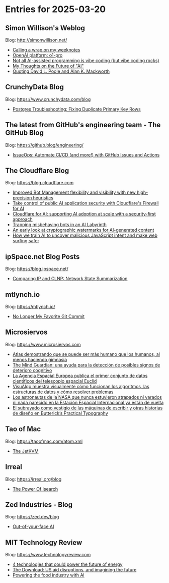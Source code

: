 # Entries for 2025-03-20
## Simon Willison's Weblog 
Blog: http://simonwillison.net/ 

- [Calling a wrap on my weeknotes](https://simonwillison.net/2025/Mar/20/calling-a-wrap-on-my-weeknotes/#atom-everything)
- [OpenAI platform: o1-pro](https://simonwillison.net/2025/Mar/19/o1-pro/#atom-everything)
- [Not all AI-assisted programming is vibe coding (but vibe coding rocks)](https://simonwillison.net/2025/Mar/19/vibe-coding/#atom-everything)
- [My Thoughts on the Future of "AI"](https://simonwillison.net/2025/Mar/19/my-thoughts-on-the-future-of-ai/#atom-everything)
- [Quoting David L. Poole and Alan K. Mackworth](https://simonwillison.net/2025/Mar/19/worms-and-dogs-and-countries/#atom-everything)
## CrunchyData Blog 
Blog: https://www.crunchydata.com/blog 

- [ Postgres Troubleshooting: Fixing Duplicate Primary Key Rows ](https://www.crunchydata.com/blog/postgres-troubleshooting-fixing-duplicate-primary-key-rows)
## The latest from GitHub's engineering team - The GitHub Blog 
Blog: https://github.blog/engineering/ 

- [IssueOps: Automate CI/CD (and more!) with GitHub Issues and Actions](https://github.blog/engineering/issueops-automate-ci-cd-and-more-with-github-issues-and-actions/)
##  The Cloudflare Blog  
Blog: https://blog.cloudflare.com 

- [Improved Bot Management flexibility and visibility with new high-precision heuristics](https://blog.cloudflare.com/bots-heuristics/)
- [Take control of public AI application security with Cloudflare's Firewall for AI](https://blog.cloudflare.com/take-control-of-public-ai-application-security-with-cloudflare-firewall-for-ai/)
- [Cloudflare for AI: supporting AI adoption at scale with a security-first approach](https://blog.cloudflare.com/cloudflare-for-ai-supporting-ai-adoption-at-scale-with-a-security-first-approach/)
- [Trapping misbehaving bots in an AI Labyrinth](https://blog.cloudflare.com/ai-labyrinth/)
- [An early look at cryptographic watermarks for AI-generated content](https://blog.cloudflare.com/an-early-look-at-cryptographic-watermarks-for-ai-generated-content/)
- [How we train AI to uncover malicious JavaScript intent and make web surfing safer](https://blog.cloudflare.com/how-we-train-ai-to-uncover-malicious-javascript-intent-and-make-web-surfing-safer/)
## ipSpace.net Blog Posts 
Blog: https://blog.ipspace.net/ 

- [Comparing IP and CLNP: Network State Summarization](https://blog.ipspace.net/2025/03/comparing-ip-clnp-state-summarization/?utm_source=atom_feed)
## mtlynch.io 
Blog: https://mtlynch.io/ 

- [No Longer My Favorite Git Commit](https://mtlynch.io/no-longer-my-favorite-git-commit/)
## Microsiervos 
Blog: https://www.microsiervos.com 

- [Atlas demostrando que se puede ser más humano que los humanos, al menos haciendo gimnasia](https://www.microsiervos.com/archivo/robots/atlas-mas-humano-que-los-humanos-gimnasia.html)
- [The Mind Guardian: una ayuda para la detección de posibles signos de deterioro cognitivo](https://www.microsiervos.com/archivo/ciencia/the-mind-guardian-ayuda-deteccion-signos-deterioro-cognitivo.html)
- [La Agencia Espacial Europea publica el primer conjunto de datos científicos del telescopio espacial Euclid](https://www.microsiervos.com/archivo/ciencia/agencia-espacial-europea-primeros-datos-euclid.html)
- [VisuAlgo muestra visualmente cómo funcionan los algoritmos, las estructuras de datos y cómo resolver problemas](https://www.microsiervos.com/archivo/ordenadores/visualgo-visualmente-funcionan-algoritmos-estructuras-datos-resolver-problemas.html)
- [Los astronautas de la NASA que nunca estuvieron atrapados ni varados ni nada parecido en la Estación Espacial Internacional ya están de vuelta](https://www.microsiervos.com/archivo/espacio/astronautas-nasa-nunca-varados-vuelta-tierra.html)
- [El subrayado como vestigio de las máquinas de escribir y otras historias de diseño en Butterick’s Practical Typography](https://www.microsiervos.com/archivo/arte-y-diseno/subrayado-maquinas-escribir-diseno-buttericks-practical-typography.html)
## Tao of Mac 
Blog: https://taoofmac.com/atom.xml 

- [The JetKVM](https://taoofmac.com/space/blog/2025/03/19/1800)
## Irreal 
Blog: https://irreal.org/blog 

- [The Power Of Isearch](https://irreal.org/blog/?p=12856)
## Zed Industries - Blog 
Blog: https://zed.dev/blog 

- [Out-of-your-face AI](https://zed.dev/blog/out-of-your-face-ai)
## MIT Technology Review 
Blog: https://www.technologyreview.com 

- [4 technologies that could power the future of energy](https://www.technologyreview.com/2025/03/19/1113381/energy-technology-lasers-steel-batteries/)
- [The Download: US aid disruptions, and imagining the future](https://www.technologyreview.com/2025/03/19/1113373/the-download-us-aid-disruptions-and-imagining-the-future/)
- [Powering the food industry with AI](https://www.technologyreview.com/2025/03/19/1112920/powering-the-food-industry-with-ai/)